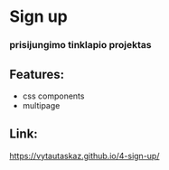 # Sign up

### prisijungimo tinklapio projektas

## Features:
- css components
- multipage

## Link:
https://vytautaskaz.github.io/4-sign-up/